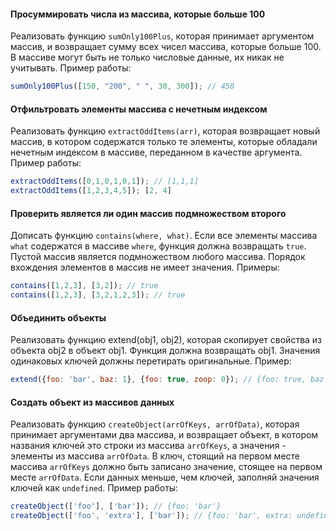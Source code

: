 #### Просуммировать числа из массива, которые больше 100

Реализовать функцию `sumOnly100Plus`, которая принимает аргументом массив, и возвращает сумму всех чисел массива,
которые больше 100. В массиве могут быть не только числовые данные, их никак не учитывать. Пример работы:

```javascript
sumOnly100Plus([150, "200", " ", 30, 300]); // 450
```

#### Отфильтровать элементы массива с нечетным индексом

Реализовать функцию `extractOddItems(arr)`, которая возвращает новый массив, в котором содержатся только те элементы,
которые обладали нечетным индексом в массиве, переданном в качестве аргумента. Пример работы:

```javascript
extractOddItems([0,1,0,1,0,1]); // [1,1,1]
extractOddItems([1,2,3,4,5]); [2, 4]
```

#### Проверить является ли один массив подмножеством второго

Дописать функцию `contains(where, what)`. Если все элементы массива `what` содержатся в массиве `where`, функция должна
возвращать `true`. Пустой массив является подмножеством любого массива. Порядок вхождения элементов в массив не имеет
значения. Примеры:

```javascript
contains([1,2,3], [3,2]); // true
contains([1,2,3], [3,2,1,2,3]); // true
```

#### Объединить объекты

Реализовать функцию extend(obj1, obj2), которая скопирует свойства из объекта obj2 в объект obj1. Функция должна
возвращать obj1. Значения одинаковых ключей должны перетирать оригинальные. Пример:

```javascript
extend({foo: 'bar', baz: 1}, {foo: true, zoop: 0}); // {foo: true, baz: 1, zoop: 0}
```

#### Создать объект из массивов данных

Реализовать функцию `createObject(arrOfKeys, arrOfData)`, которая принимает аргументами два массива, и возвращает объект,
в котором названия ключей это строки из массива `arrOfKeys`, а значения - элементы из массива `arrOfData`. В ключ, стоящий
на первом месте массива `arrOfKeys` должно быть записано значение, стоящее на первом месте `arrOfData`. Если данных меньше,
чем ключей, заполняй значения ключей как `undefined`. Пример работы:

```javascript
createObject(['foo'], ['bar']); // {foo: 'bar'}
createObject(['foo', 'extra'], ['bar']); // {foo: 'bar', extra: undefined}
```